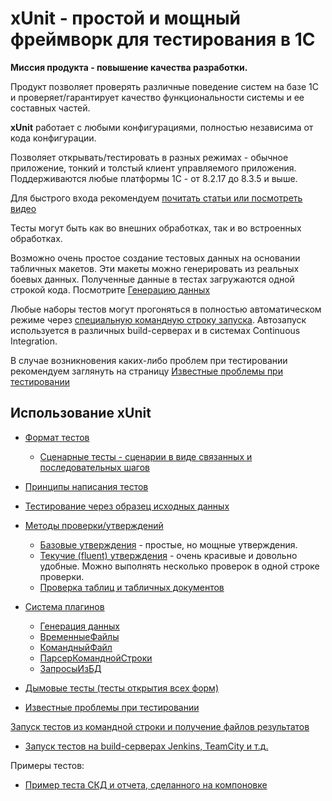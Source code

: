 # xUnit - простой и мощный фреймворк для тестирования в 1С

**Миссия продукта - повышение качества разработки.**

Продукт позволяет проверять различные поведение систем на базе 1С и проверяет/гарантирует качество функциональности системы и ее составных частей.

**xUnit** работает с любыми конфигурациями, полностью независима от кода конфигурации.

Позволяет открывать/тестировать в разных режимах - обычное приложение, тонкий и толстый клиент управляемого приложения. Поддерживаются любые платформы 1С - от 8.2.17 до 8.3.5 и выше.

Для быстрого входа рекомендуем [почитать статьи или посмотреть видео](Статьи-и-видео-по-тестированию-в-1С)

Тесты могут быть как во внешних обработках, так и во встроенных обработках.

Возможно очень простое создание тестовых данных на основании табличных макетов. Эти макеты можно генерировать из реальных боевых данных. Полученные данные в тестах загружаются одной строкой кода. Посмотрите [Генерацию данных](Генерация-данных)

Любые наборы тестов могут прогоняться в полностью автоматическом режиме через [специальную командную строку запуска](Запуск-тестов-из-командной-строки-и-получение-файлов-результатов). Автозапуск используется в различных build-серверах и в системах Continuous Integration.

В случае возникновения каких-либо проблем при тестировании рекомендуем заглянуть на страницу [Известные проблемы при тестировании](Известные-проблемы-при-тестировании)

## Использование xUnit

* [Формат тестов](Создание-файлов-тестов)

  * [Сценарные тесты - сценарии в виде связанных и последовательных шагов](Сценарные-тесты---сценарии-в-виде-связанных-и-последовательных-шагов)

* [Принципы написания тестов](Принципы-написания-тестов)

* [Тестирование через образец исходных данных](Тестирование-через-образец-исходных-данных)

* [Методы проверки/утверждений](Методы-проверки---утверждения)
  * [Базовые утверждения](Базовые-утверждения) - простые, но мощные утверждения.
  * [Текучие (fluent) утверждения](Текучие-(fluent)-утверждения) - очень красивые и довольно удобные. Можно выполнять несколько проверок в одной строке проверки.
  * [Проверка таблиц и табличных документов](Проверка-таблиц-и-табличных-документов)

* [Система плагинов](Система-плагинов)
  * [Генерация данных](Генерация-данных)
  * [ВременныеФайлы](ВременныеФайлы)
  * [КомандныйФайл](КомандеыйФайл)
  * [ПарсерКоманднойСтроки](ПарсерКоманднойСтроки)
  * [ЗапросыИзБД](ЗапросыИзБД)

* [Дымовые тесты (тесты открытия всех форм)](../../tests/smoke)

* [Известные проблемы при тестировании](Известные-проблемы-при-тестировании)

[Запуск тестов из командной строки и получение файлов результатов](Запуск-тестов-из-командной-строки-и-получение-файлов-результатов)

* [Запуск тестов на build-серверах Jenkins, TeamCity и т.д.](Запуск-тестов-на-build-серверах-Jenkins,-TeamCity-и-т.д.md)

Примеры тестов:

* [Пример теста СКД и отчета, сделанного на компоновке](Пример-теста-СКД-и-отчета,-сделанного-на-компоновке)